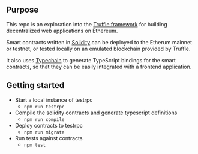## Purpose

This repo is an exploration into the [Truffle framework](https://github.com/trufflesuite/truffle) for building decentralized web applications on Ethereum.

Smart contracts written in [Solidity](https://github.com/ethereum/solidity) can be deployed to the Etherum mainnet or testnet, or tested locally on an emulated blockchain provided by Truffle.

It also uses [Typechain](https://github.com/Neufund/TypeChain) to generate TypeScript bindings for the smart contracts, so that they can be easily integrated with a frontend application.

## Getting started

- Start a local instance of testrpc
  - `npm run testrpc`
- Compile the solidity contracts and generate typescript definitions
  - `npm run compile`
- Deploy contracts to testrpc
  - `npm run migrate`
- Run tests against contracts
  - `npm test`
